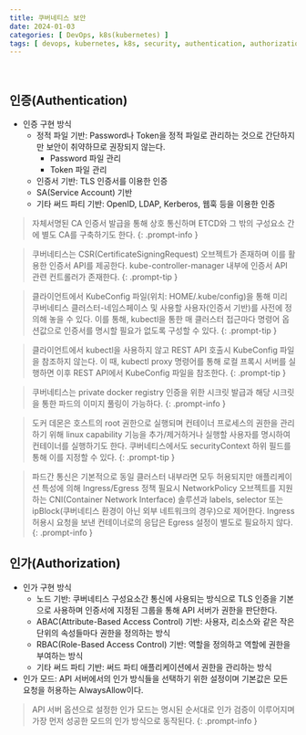 ```yaml
---
title: 쿠버네티스 보안
date: 2024-01-03
categories: [ DevOps, k8s(kubernetes) ]
tags: [ devops, kubernetes, k8s, security, authentication, authorization ]
---
```


<br>

## 인증(Authentication)

- 인증 구현 방식
  - 정적 파일 기반: Password나 Token을 정적 파일로 관리하는 것으로 간단하지만 보안이 취약하므로 권장되지 않는다.
    - Password 파일 관리
    - Token 파일 관리
  - 인증서 기반: TLS 인증서를 이용한 인증
  - SA(Service Account) 기반
  - 기타 써드 파티 기반: OpenID, LDAP, Kerberos, 웹훅 등을 이용한 인증

> 자체서명된 CA 인증서 발급을 통해 상호 통신하며 ETCD와 그 밖의 구성요소 간에 별도 CA를 구축하기도 한다.
{: .prompt-info }

> 쿠버네티스는 CSR(CertificateSigningRequest) 오브젝트가 존재하며 이를 활용한 인증서 API를 제공한다. kube-controller-manager 내부에 인증서 API 관련 컨트롤러가 존재한다.
{: .prompt-tip }

> 클라이언트에서 KubeConfig 파일(위치: HOME/.kube/config)을 통해 미리 쿠버네티스 클러스터-네임스페이스 및 사용할 사용자(인증서 기반)를 사전에 정의해 놓을 수 있다. 이를 통해, kubectl을 통한 매 클러스터 접근마다 명령어 옵션값으로 인증서를 명시할 필요가 없도록 구성할 수 있다.
{: .prompt-tip }

> 클라이언트에서 kubectl을 사용하지 않고 REST API 호출시 KubeConfig 파일을 참조하지 않는다. 이 때, kubectl proxy 명령어를 통해 로컬 프록시 서버를 실행하면 이후 REST API에서 KubeConfig 파일을 참조한다.
{: .prompt-tip }

> 쿠버네티스는 private docker registry 인증을 위한 시크릿 발급과 해당 시크릿을 통한 파드의 이미지 풀링이 가능하다.
{: .prompt-info }

> 도커 데몬은 호스트의 root 권한으로 실행되며 컨테이너 프로세스의 권한을 관리하기 위해 linux capability 기능을 추가/제거하거나 실행할 사용자를 명시하여 컨테이너를 실행하기도 한다. 쿠버네티스에서도 securityContext 하위 필드를 통해 이를 지정할 수 있다. 
{: .prompt-tip }

> 파드간 통신은 기본적으로 동일 클러스터 내부라면 모두 허용되지만 애플리케이션 특성에 의해 Ingress/Egress 정책 필요시 NetworkPolicy 오브젝트를 지원하는 CNI(Container Network Interface) 솔루션과 labels, selector 또는 ipBlock(쿠버네티스 환경이 아닌 외부 네트워크의 경우)으로 제어한다. Ingress 허용시 요청을 보낸 컨테이너로의 응답은 Egress 설정이 별도로 필요하지 않다.
{: .prompt-info }

## 인가(Authorization)

- 인가 구현 방식
  - 노드 기반: 쿠버네티스 구성요소간 통신에 사용되는 방식으로 TLS 인증을 기본으로 사용하며 인증서에 지정된 그룹을 통해 API 서버가 권한을 판단한다.
  - ABAC(Attribute-Based Access Control) 기반: 사용자, 리소스와 같은 작은 단위의 속성들마다 권한을 정의하는 방식
  - RBAC(Role-Based Access Control) 기반: 역할을 정의하고 역할에 권한을 부여하는 방식
  - 기타 써드 파티 기반: 써드 파티 애플리케이션에서 권한을 관리하는 방식
- 인가 모드: API 서버에서의 인가 방식들을 선택하기 위한 설정이며 기본값은 모든 요청을 허용하는 AlwaysAllow이다.

> API 서버 옵션으로 설정한 인가 모드는 명시된 순서대로 인가 검증이 이루어지며 가장 먼저 성공한 모드의 인가 방식으로 동작된다.
{: .prompt-info }
